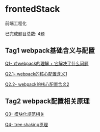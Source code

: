 # frontedStack

前端工程化

已完成题目总数: 4题



## Tag1 webpack基础含义与配置

[Q1- 对webpack的理解 + 它解决了什么问题]()

[Q2.1- webpack的核心配置含义1]()

[Q2.2- webpack的核心配置含义2]()


## Tag2 webpack配置相关原理

[Q3- 模块化规范相关]()

[Q4- tree shaking原理]()

